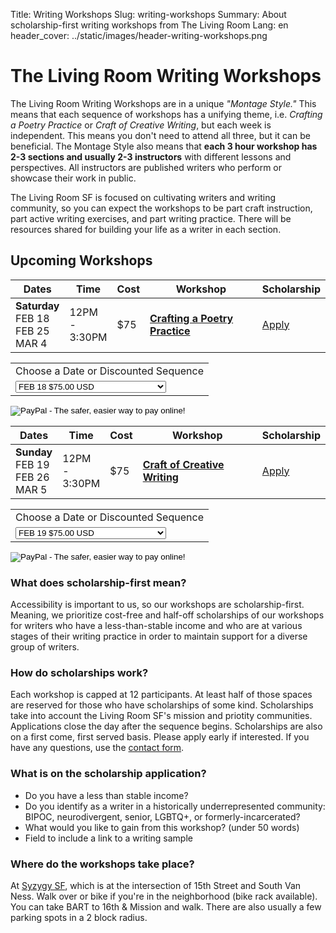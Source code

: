 Title: Writing Workshops
Slug: writing-workshops
Summary: About scholarship-first writing workshops from The Living Room 
Lang: en
header_cover: ../static/images/header-writing-workshops.png

# The Living Room Writing Workshops

The Living Room Writing Workshops are in a unique *"Montage Style."* This means that each sequence of workshops has a unifying theme, i.e. *Crafting a Poetry Practice* or *Craft of Creative Writing*, but each week is independent. This means you don't need to attend all three, but it can be beneficial. The Montage Style also means that **each 3 hour workshop has 2-3 sections and usually 2-3 instructors** with different lessons and perspectives. All instructors are published writers who perform or showcase their work in public.

The Living Room SF is focused on cultivating writers and writing community, so you can expect the workshops to be part craft instruction, part active writing exercises, and part writing practice. There will be resources shared for building your life as a writer in each section.

## Upcoming Workshops

| Dates | Time | Cost | Workshop | Scholarship |
| ---- | --- | --- | --- | --- |
| **Saturday** <br/> FEB 18 <br/> FEB 25 <br/> MAR 4| 12PM <br/> - <br/> 3:30PM | $75 | [**Crafting a Poetry Practice**](../crafting-poetry-practice-class) | [Apply](https://forms.gle/zHjTARKvoeqmKMq46) | 

<form action="https://www.paypal.com/cgi-bin/webscr" method="post" target="_top">
<input type="hidden" name="cmd" value="_s-xclick">
<input type="hidden" name="hosted_button_id" value="A95G3AR86MV7N">
<table>
<tr><td><input type="hidden" name="on0" value="Workshop Days">Choose a Date or Discounted Sequence</td></tr><tr><td><select name="os0">
	<option value="FEB 18">FEB 18 $75.00 USD</option>
	<option value="FEB 25">FEB 25 $75.00 USD</option>
	<option value="MAR 4">MAR 4 $75.00 USD</option>
	<option value="3 Workshop Sequence">3 Workshop Sequence $200.00 USD</option>
</select> </td></tr>
</table>
<input type="hidden" name="currency_code" value="USD">
<input type="image" src="https://thelivingroomsf.com/static/images/register-button.png" border="0" name="submit" alt="PayPal - The safer, easier way to pay online!">
</form>

| Dates | Time | Cost | Workshop | Scholarship |
| ---- | --- | --- | --- | --- |
| **Sunday** <br/> FEB 19 <br/> FEB 26 <br/> MAR 5 | 12PM <br/> - <br/> 3:30PM | $75 | [**Craft of Creative Writing**](../creative-writing-craft-class/) | [Apply](https://forms.gle/zHjTARKvoeqmKMq46) | 

<form action="https://www.paypal.com/cgi-bin/webscr" method="post" target="_top">
<input type="hidden" name="cmd" value="_s-xclick">
<input type="hidden" name="hosted_button_id" value="GUDJBXCY8PZ4W">
<table>
<tr><td><input type="hidden" name="on0" value="Workshop Days">Choose a Date or Discounted Sequence</td></tr><tr><td><select name="os0">
	<option value="FEB 19">FEB 19 $75.00 USD</option>
	<option value="FEB 26">FEB 26 $75.00 USD</option>
	<option value="MAR 5">MAR 5 $75.00 USD</option>
	<option value="3 Workshop Sequence">3 Workshop Sequence $200.00 USD</option>
</select> </td></tr>
</table>
<input type="hidden" name="currency_code" value="USD">
<input type="image" src="https://thelivingroomsf.com/static/images/register-button.png" border="0" name="submit" alt="PayPal - The safer, easier way to pay online!">
</form>

### What does scholarship-first mean?
Accessibility is important to us, so our workshops are scholarship-first. Meaning, we prioritize cost-free and half-off scholarships of our workshops for writers who have a less-than-stable income and who are at various stages of their writing practice in order to maintain support for a diverse group of writers.

### How do scholarships work? 

Each workshop is capped at 12 participants. At least half of those spaces are reserved for those who have scholarships of some kind. Scholarships take into account the Living Room SF's mission and priotity communities. Applications close the day after the sequence begins. Scholarships are also on a first come, first served basis. Please apply early if interested. If you have any questions, use the [contact form](https://thelivingroomsf.com/contact/).

### What is on the scholarship application?

- Do you have a less than stable income?
- Do you identify as a writer in a historically underrepresented community: BIPOC, neurodivergent, senior, LGBTQ+, or formerly-incarcerated?
- What would you like to gain from this workshop? (under 50 words)
- Field to include a link to a writing sample

### Where do the workshops take place?

At [Syzygy SF](https://thelivingroomsf.com/venue/), which is at the intersection of 15th Street and South Van Ness. Walk over or bike if you're in the neighborhood (bike rack available). You can take BART to 16th & Mission and walk. There are also usually a few parking spots in a 2 block radius.




